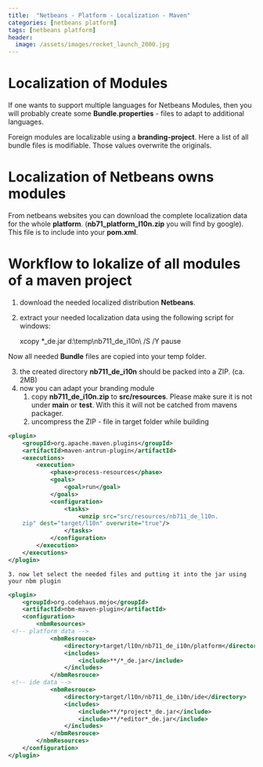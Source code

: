 ```yaml
---
title:  "Netbeans - Platform - Localization - Maven"
categories: [netbeans platform]
tags: [netbeans platform]
header:
  image: /assets/images/rocket_launch_2000.jpg
---
```


# Localization of Modules

If one wants to support multiple languages for Netbeans Modules, then you will probably create some **Bundle.properties** - files to adapt to additional languages.

Foreign modules are localizable using a **branding-project**. Here a list of all bundle files is modifiable. Those values overwrite the originals.

# Localization of Netbeans owns modules

From netbeans websites you can download the complete localization data for the whole **platform**. (**nb71_platform_l10n.zip** you will find by google). This file is to include into your **pom.xml**.

# Workflow to lokalize of all modules of a maven project

1. download the needed localized distribution **Netbeans**.
2. extract your needed localization data using the following script for windows:

    xcopy *_de.jar d:\temp\nb711_de_i10n\ /S /Y
    pause

Now all needed **Bundle** files are copied into your temp folder.

3. the created directory **nb711_de_i10n** should be packed into a ZIP. (ca. 2MB)
4. now you can adapt your branding module
    1. copy **nb711_de_i10n.zip** to **src/resources**. Please make sure it is not under **main** or **test**. With this it will not be catched from mavens packager.
    2. uncompress the ZIP - file in target folder while building

```xml
<plugin>
	<groupId>org.apache.maven.plugins</groupId>
	<artifactId>maven-antrun-plugin</artifactId>
	<executions>
		<execution>
			<phase>process-resources</phase>
			<goals>
				<goal>run</goal>
			</goals>
			<configuration>
				<tasks>
					<unzip src="src/resources/nb711_de_l10n.
    zip" dest="target/l10n" overwrite="true"/>
				</tasks>
			</configuration>
		</execution>
	</executions>
</plugin>
```

    3. now let select the needed files and putting it into the jar using your nbm plugin

```xml
<plugin>
	<groupId>org.codehaus.mojo</groupId>
	<artifactId>nbm-maven-plugin</artifactId>
	<configuration>
		<nbmResources>
 <!-- platform data -->
			<nbmResrouce>
				<directory>target/l10n/nb711_de_i10n/platform</directory>
				<includes>
					<include>**/*_de.jar</include>
				</includes>
			</nbmResrouce>
 <!-- ide data -->
			<nbmResrouce>
				<directory>target/l10n/nb711_de_i10n/ide</directory>
				<includes>
					<include>**/*project*_de.jar</include>
					<include>**/*editor*_de.jar</include>
				</includes>
			</nbmResrouce>
		</nbmResources>
	</configuration>
</plugin>
```
